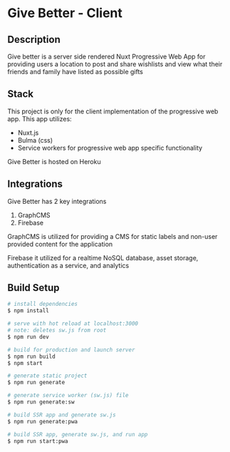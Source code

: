 # Give Better - Client

## Description

Give better is a server side rendered Nuxt Progressive Web App for providing users a location to post and share wishlists and view what their friends and family have listed as possible gifts

## Stack

This project is only for the client implementation of the progressive web app. This app utilizes:
- Nuxt.js
- Bulma (css)
- Service workers for progressive web app specific functionality

Give Better is hosted on Heroku

## Integrations

Give Better has 2 key integrations

1) GraphCMS
2) Firebase

GraphCMS is utilized for providing a CMS for static labels and non-user provided content for the application

Firebase it utilized for a realtime NoSQL database, asset storage, authentication as a service, and analytics


## Build Setup

``` bash
# install dependencies
$ npm install

# serve with hot reload at localhost:3000
# note: deletes sw.js from root
$ npm run dev

# build for production and launch server
$ npm run build
$ npm start

# generate static project
$ npm run generate

# generate service worker (sw.js) file
$ npm run generate:sw

# build SSR app and generate sw.js
$ npm run generate:pwa

# build SSR app, generate sw.js, and run app
$ npm run start:pwa
```
